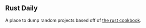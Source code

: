 ## Rust Daily
A place to dump random projects based off of [the rust cookbook](https://rust-lang-nursery.github.io/rust-cookbook/).  
